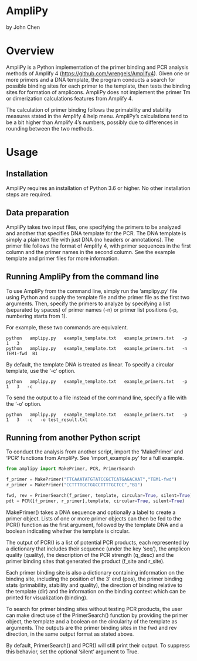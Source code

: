 # AmpliPy
by John Chen  
# Overview
AmpliPy is a Python implementation of the primer binding and PCR analysis methods of Amplify 4 (https://github.com/wrengels/Amplify4). Given one or more primers and a DNA template, the program conducts a search for possible binding sites for each primer to the template, then tests the binding sites for formation of amplicons. AmpliPy does not implement the primer Tm or dimerization calculations features from Amplify 4.  
  
The calculation of primer binding follows the primability and stability measures stated in the Amplify 4 help menu. AmpliPy’s calculations tend to be a bit higher than Amplify 4’s numbers, possibly due to differences in rounding between the two methods.  
# Usage  
## Installation  
AmpliPy requires an installation of Python 3.6 or higher. No other installation steps are required.  
  
## Data preparation  
AmpliPy takes two input files, one specifying the primers to be analyzed and another that specifies DNA template for the PCR. The DNA template is simply a plain text file with just DNA (no headers or annotations). The primer file follows the format of Amplify 4, with primer sequences in the first column and the primer names in the second column. See the example template and primer files for more information.  
  
## Running AmpliPy from the command line  
To use AmpliPy from the command line, simply run the ‘amplipy.py’ file using Python and supply the template file and the primer file as the first two arguments. Then, specify the primers to analyze by specifying a list (separated by spaces) of primer names (-n) or primer list positions (-p, numbering starts from 1).  
  
For example, these two commands are equivalent.
```
python   amplipy.py   example_template.txt   example_primers.txt   -p   1   3
python   amplipy.py   example_template.txt   example_primers.txt   -n   TEM1-fwd  B1
```
By default, the template DNA is treated as linear. To specify a circular template, use the ‘-c’ option.  
```
python   amplipy.py   example_template.txt   example_primers.txt   -p   1   3   -c
```
To send the output to a file instead of the command line, specify a file with the ‘-o’ option.
```
python   amplipy.py   example_template.txt   example_primers.txt   -p   1   3   -c   -o test_result.txt
```
## Running from another Python script
To conduct the analysis from another script, import the ‘MakePrimer’ and ‘PCR’ functions from AmpliPy. See ‘import_example.py’ for a full example.  
```python
from amplipy import MakePrimer, PCR, PrimerSearch

f_primer = MakePrimer("TTCAAATATGTATCCGCTCATGAGACAAT","TEM1-fwd")
r_primer = MakePrimer("CCTTTTGCTGGCCTTTTGCTCC","B1")

fwd, rev = PrimerSearch(f_primer, template, circular=True, silent=True)
pdt = PCR([f_primer, r_primer],template, circular=True, silent=True)
```
MakePrimer() takes a DNA sequence and optionally a label to create a primer object. Lists of one or more primer objects can then be fed to the PCR() function as the first argument, followed by the template DNA and a boolean indicating whether the template is circular.  
  
The output of PCR() is a list of potential PCR products, each represented by a dictionary that includes their sequence (under the key ‘seq’), the amplicon quality (quality), the description of the PCR strength (q_desc) and the primer binding sites that generated the product (f_site and r_site).  
  
Each primer binding site is also a dictionary containing information on the binding site, including the position of the 3’ end (pos), the primer binding stats (primability, stability and quality), the direction of binding relative to the template (dir) and the information on the binding context which can be printed for visualization (binding).  
  
To search for primer binding sites without testing PCR products, the user can make direct use of the PrimerSearch() function by providing the primer object, the template and a boolean on the circularity of the template as arguments. The outputs are the primer binding sites in the fwd and rev direction, in the same output format as stated above.  
  
By default, PrimerSearch() and PCR() will still print their output. To suppress this behavior, set the optional ‘silent’ argument to True.  
